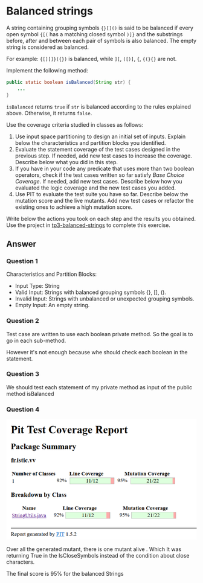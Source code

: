 # Balanced strings

A string containing grouping symbols `{}[]()` is said to be balanced if every open symbol `{[(` has a matching closed symbol `)]}` and the substrings before, after and between each pair of symbols is also balanced. The empty string is considered as balanced.

For example: `{[][]}({})` is balanced, while `][`, `([)]`, `{`, `{(}{}` are not.

Implement the following method:

```java
public static boolean isBalanced(String str) {
    ...
}
```

`isBalanced` returns `true` if `str` is balanced according to the rules explained above. Otherwise, it returns `false`.

Use the coverage criteria studied in classes as follows:

1. Use input space partitioning to design an initial set of inputs. Explain below the characteristics and partition blocks you identified.
2. Evaluate the statement coverage of the test cases designed in the previous step. If needed, add new test cases to increase the coverage. Describe below what you did in this step.
3. If you have in your code any predicate that uses more than two boolean operators, check if the test cases written so far satisfy *Base Choice Coverage*. If needed, add new test cases. Describe below how you evaluated the logic coverage and the new test cases you added.
4. Use PIT to evaluate the test suite you have so far. Describe below the mutation score and the live mutants. Add new test cases or refactor the existing ones to achieve a high mutation score.

Write below the actions you took on each step and the results you obtained.
Use the project in [tp3-balanced-strings](../code/tp3-balanced-strings) to complete this exercise.

## Answer

### Question 1
Characteristics and Partition Blocks:
- Input Type: String
- Valid Input: Strings with balanced grouping symbols {}, [], ().
- Invalid Input: Strings with unbalanced or unexpected grouping symbols.
- Empty Input: An empty string.

### Question 2
Test case are written to use each boolean private method.
So the goal is to go in each sub-method.

However it's not enough because whe should check each boolean
in the statement.

### Question 3

We should test each statement of my private method as input
of the public method isBalanced

### Question 4

![img.png](img.png/pitReportBalanced1.png)

Over all the generated mutant, there is one mutant alive 
. Which It was returning True in the IsCloseSymbols instead
of the condition about close characters.

The final score is 95% for the balanced Strings



